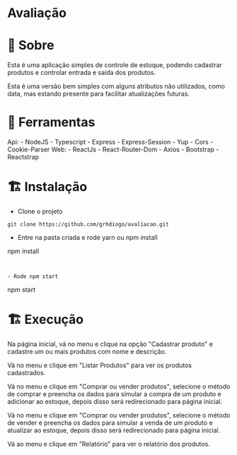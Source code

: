 # Avaliação

# 📖 Sobre

Esta é uma aplicação simples de controle de estoque, podendo cadastrar produtos e controlar entrada e saída dos produtos.

Esta é uma versão bem simples com alguns atributos não utilizados, como data, mas estando presente para facilitar atualizações futuras.
# 🔨 Ferramentas

Api:
    - NodeJS
    - Typescript
    - Express
    - Express-Session
    - Yup
    - Cors
    - Cookie-Parser
Web:
    - ReactJs
    - React-Router-Dom
    - Axios
    - Bootstrap
    - Reactstrap

# 🏗 Instalação

- Clone o projeto

```
git clone https://github.com/grhdiogo/avaliacao.git
```

- Entre na pasta criada e rode yarn ou npm install

npm install

```


- Rode npm start

```
npm start

# 🏗 Execução

Na página inicial, vá no menu e clique na opção "Cadastrar produto" e cadastre um ou mais produtos com nome e descrição.

Vá no menu e clique em "Listar Produtos" para ver os produtos cadastrados.

Vá no menu e clique em "Comprar ou vender produtos", selecione o método de comprar e preencha os dados para simular a compra de um produto e adicionar ao estoque, depois disso será redirecionado para página inicial.

Vá no menu e clique em "Comprar ou vender produtos", selecione o método de vender e preencha os dados para simular a venda de um produto e atualizar ao estoque, depois disso será redirecionado para página inicial.

Vá ao menu e clique em "Relatório" para ver o relatório dos produtos.





